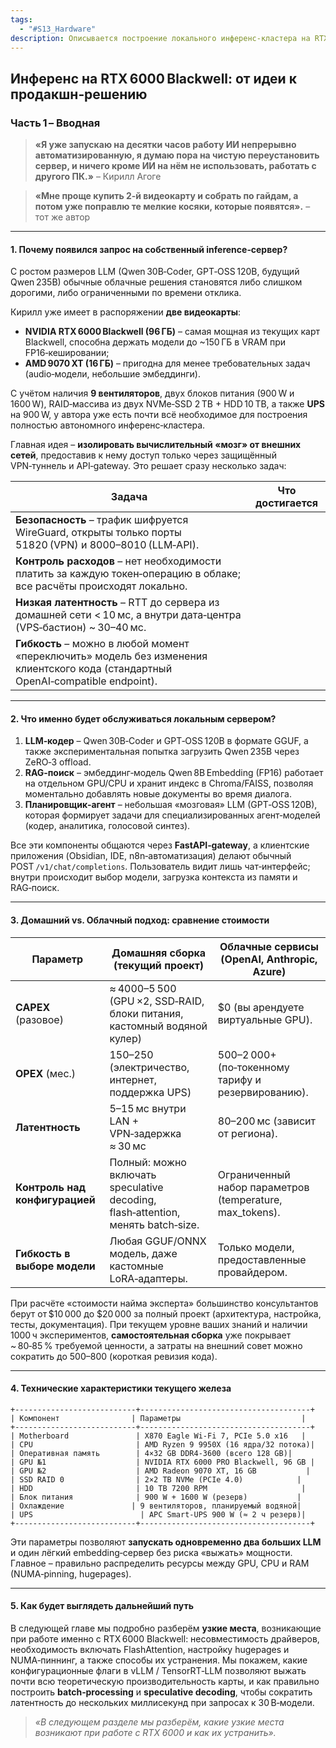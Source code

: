 ```yaml
---
tags:
  - "#S13_Hardware"
description: Описывается построение локального инференс‑кластера на RTX 6000 Blackwell и AMD 9070 XT, детали аппаратуры, сравнение стоимости с облаком, архитектура сервисов (FastAPI, RAG, планировщик), а также планы по оптимизации драйверов и настроек.
---
```

## Инференс на RTX 6000 Blackwell: от идеи к продакшн‑решению  
### Часть 1 – Вводная

> **«Я уже запускаю на десятки часов работу ИИ непрерывно автоматизированную, я думаю пора на чистую переустановить сервер, и ничего кроме ИИ на нём не использовать, работать с другого ПК.»** – Кирилл Агоге  

> **«Мне проще купить 2‑й видеокарту и собрать по гайдам, а потом уже поправлю те мелкие косяки, которые появятся».** – тот же автор

---

#### 1. Почему появился запрос на собственный inference‑сервер?

С ростом размеров LLM (Qwen 30B‑Coder, GPT‑OSS 120B, будущий Qwen 235B) обычные облачные решения становятся либо слишком дорогими, либо ограниченными по времени отклика.  

Кирилл уже имеет в распоряжении **две видеокарты**:  
* **NVIDIA RTX 6000 Blackwell (96 ГБ)** – самая мощная из текущих карт Blackwell, способна держать модели до ~150 ГБ в VRAM при FP16‑кешировании;  
* **AMD 9070 XT (16 ГБ)** – пригодна для менее требовательных задач (audio‑модели, небольшие эмбеддинги).  

С учётом наличия **9 вентиляторов**, двух блоков питания (900 W и 1600 W), RAID‑массива из двух NVMe‑SSD 2 TB + HDD 10 TB, а также **UPS** на 900 W, у автора уже есть почти всё необходимое для построения полностью автономного инференс‑кластера.  

Главная идея – **изолировать вычислительный «мозг» от внешних сетей**, предоставив к нему доступ только через защищённый VPN‑туннель и API‑gateway. Это решает сразу несколько задач:

| Задача | Что достигается |
|--------|-----------------|
| **Безопасность** – трафик шифруется WireGuard, открыты только порты 51820 (VPN) и 8000–8010 (LLM‑API). |
| **Контроль расходов** – нет необходимости платить за каждую токен‑операцию в облаке; все расчёты происходят локально. |
| **Низкая латентность** – RTT до сервера из домашней сети < 10 мс, а внутри дата‑центра (VPS‑бастион) ~ 30–40 мс. |
| **Гибкость** – можно в любой момент «переключить» модель без изменения клиентского кода (стандартный OpenAI‑compatible endpoint). |

---

#### 2. Что именно будет обслуживаться локальным сервером?

1. **LLM‑кодер** – Qwen 30B‑Coder и GPT‑OSS 120B в формате GGUF, а также экспериментальная попытка загрузить Qwen 235B через ZeRO‑3 offload.  
2. **RAG‑поиск** – эмбеддинг‑модель Qwen 8B Embedding (FP16) работает на отдельном GPU/CPU и хранит индекс в Chroma/FAISS, позволяя моментально добавлять новые документы во время диалога.  
3. **Планировщик‑агент** – небольшая «мозговая» LLM (GPT‑OSS 120B), которая формирует задачи для специализированных агент‑моделей (кодер, аналитика, голосовой синтез).  

Все эти компоненты общаются через **FastAPI‑gateway**, а клиентские приложения (Obsidian, IDE, n8n‑автоматизация) делают обычный POST `/v1/chat/completions`. Пользователь видит лишь чат‑интерфейс; внутри происходит выбор модели, загрузка контекста из памяти и RAG‑поиск.

---

#### 3. Домашний vs. Облачный подход: сравнение стоимости

| Параметр | **Домашняя сборка** (текущий проект) | **Облачные сервисы** (OpenAI, Anthropic, Azure) |
|----------|----------------------------------------|-------------------------------------------------|
| **CAPEX** (разовое) | ≈ $4 000–$5 500 (GPU ×2, SSD‑RAID, блоки питания, кастомный водяной кулер) | $0 (вы арендуете виртуальные GPU). |
| **OPEX** (мес.) | $150–$250 (электричество, интернет, поддержка UPS) | $500–$2 000+ (по‑токенному тарифу и резервированию). |
| **Латентность** | 5–15 мс внутри LAN + VPN‑задержка ≈ 30 мс | 80–200 мс (зависит от региона). |
| **Контроль над конфигурацией** | Полный: можно включать speculative decoding, flash‑attention, менять batch‑size. | Ограниченный набор параметров (temperature, max_tokens). |
| **Гибкость в выборе модели** | Любая GGUF/ONNX модель, даже кастомные LoRA‑адаптеры. | Только модели, предоставленные провайдером. |

При расчёте «стоимости найма эксперта» большинство консультантов берут от $10 000 до $20 000 за полный проект (архитектура, настройка, тесты, документация). При текущем уровне ваших знаний и наличии 1000 ч экспериментов, **самостоятельная сборка** уже покрывает ~ 80‑85 % требуемой ценности, а затраты на внешний совет можно сократить до $500–$800 (короткая ревизия кода).

---

#### 4. Технические характеристики текущего железа  

```
+---------------------------+--------------------------------------+
| Компонент                | Параметры                           |
+---------------------------+--------------------------------------+
| Motherboard               | X870 Eagle Wi‑Fi 7, PCIe 5.0 x16   |
| CPU                       | AMD Ryzen 9 9950X (16 ядра/32 потока)|
| Оперативная память        | 4×32 GB DDR4‑3600 (всего 128 GB)|
| GPU №1                    | NVIDIA RTX 6000 PRO Blackwell, 96 GB |
| GPU №2                    | AMD Radeon 9070 XT, 16 GB           |
| SSD RAID 0                | 2×2 TB NVMe (PCIe 4.0)            |
| HDD                       | 10 TB 7200 RPM                     |
| Блок питания              | 900 W + 1600 W (резерв)           |
| Охлаждение               | 9 вентиляторов, планируемый водяной|
| UPS                        | APC Smart‑UPS 900 W (≈ 2 ч резерв)|
+---------------------------+--------------------------------------+
```

Эти параметры позволяют **запускать одновременно два больших LLM** и один лёгкий embedding‑сервер без риска «выжать» мощности. Главное – правильно распределить ресурсы между GPU, CPU и RAM (NUMA‑pinning, hugepages).

---

#### 5. Как будет выглядеть дальнейший путь

В следующей главе мы подробно разберём **узкие места**, возникающие при работе именно с RTX 6000 Blackwell: несовместимость драйверов, необходимость включать FlashAttention, настройку hugepages и NUMA‑пиннинг, а также способы их устранения. Мы покажем, какие конфигурационные флаги в vLLM / TensorRT‑LLM позволяют выжать почти всю теоретическую производительность карты, и как правильно построить **batch‑processing** и **speculative decoding**, чтобы сократить латентность до нескольких миллисекунд при запросах к 30 B‑модели.

> *«В следующем разделе мы разберём, какие узкие места возникают при работе с RTX 6000 и как их устранить».*




